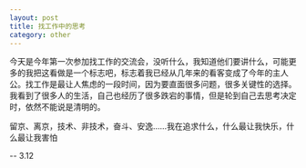 ```yaml
---
layout: post
title: 找工作中的思考
category: other
---
```


今天是今年第一次参加找工作的交流会，没听什么，我知道他们要讲什么，可能更多的我把这看做是一个标志吧，标志着我已经从几年来的看客变成了今年的主人公。找工作是最让人焦虑的一段时间，因为要直面很多问题，很多关键性的选择。我看到了很多人的生活，自己也经历了很多跌宕的事情，但是轮到自己去思考决定时，依然不能说是清明的。

留京、离京，技术、非技术，奋斗、安逸……我在追求什么，什么最让我快乐，什么最让我害怕

-- 3.12
